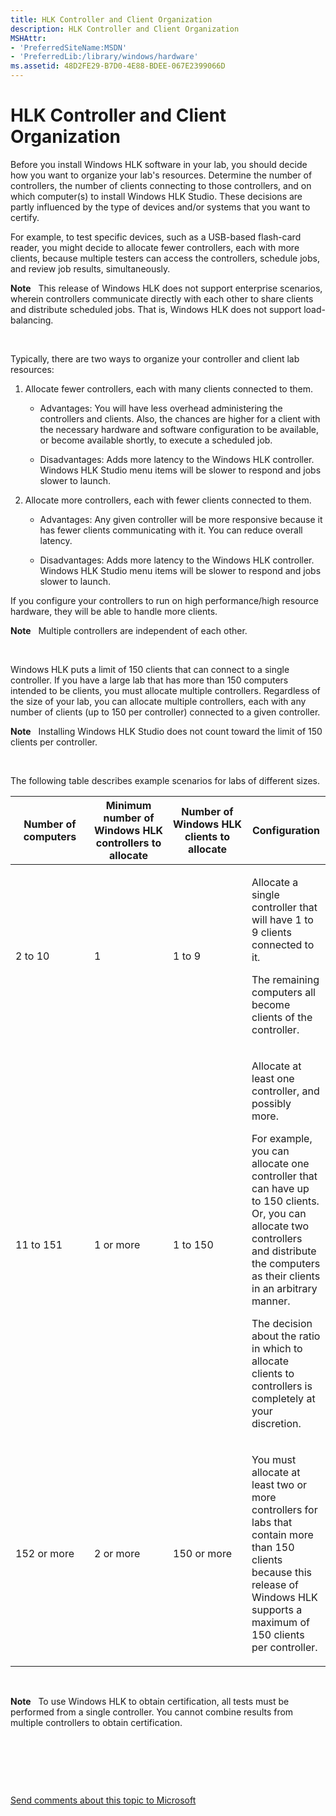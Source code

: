 ```yaml
---
title: HLK Controller and Client Organization
description: HLK Controller and Client Organization
MSHAttr:
- 'PreferredSiteName:MSDN'
- 'PreferredLib:/library/windows/hardware'
ms.assetid: 48D2FE29-B7D0-4E88-BDEE-067E2399066D
---
```


# HLK Controller and Client Organization


Before you install Windows HLK software in your lab, you should decide how you want to organize your lab's resources. Determine the number of controllers, the number of clients connecting to those controllers, and on which computer(s) to install Windows HLK Studio. These decisions are partly influenced by the type of devices and/or systems that you want to certify.

For example, to test specific devices, such as a USB-based flash-card reader, you might decide to allocate fewer controllers, each with more clients, because multiple testers can access the controllers, schedule jobs, and review job results, simultaneously.

**Note**  
This release of Windows HLK does not support enterprise scenarios, wherein controllers communicate directly with each other to share clients and distribute scheduled jobs. That is, Windows HLK does not support load-balancing.

 

Typically, there are two ways to organize your controller and client lab resources:

1.  Allocate fewer controllers, each with many clients connected to them.

    -   Advantages: You will have less overhead administering the controllers and clients. Also, the chances are higher for a client with the necessary hardware and software configuration to be available, or become available shortly, to execute a scheduled job.

    -   Disadvantages: Adds more latency to the Windows HLK controller. Windows HLK Studio menu items will be slower to respond and jobs slower to launch.

2.  Allocate more controllers, each with fewer clients connected to them.

    -   Advantages: Any given controller will be more responsive because it has fewer clients communicating with it. You can reduce overall latency.

    -   Disadvantages: Adds more latency to the Windows HLK controller. Windows HLK Studio menu items will be slower to respond and jobs slower to launch.

If you configure your controllers to run on high performance/high resource hardware, they will be able to handle more clients.

**Note**  
Multiple controllers are independent of each other.

 

Windows HLK puts a limit of 150 clients that can connect to a single controller. If you have a large lab that has more than 150 computers intended to be clients, you must allocate multiple controllers. Regardless of the size of your lab, you can allocate multiple controllers, each with any number of clients (up to 150 per controller) connected to a given controller.

**Note**  
Installing Windows HLK Studio does not count toward the limit of 150 clients per controller.

 

The following table describes example scenarios for labs of different sizes.

<table>
<colgroup>
<col width="25%" />
<col width="25%" />
<col width="25%" />
<col width="25%" />
</colgroup>
<thead>
<tr class="header">
<th>Number of computers</th>
<th>Minimum number of Windows HLK controllers to allocate</th>
<th>Number of Windows HLK clients to allocate</th>
<th>Configuration</th>
</tr>
</thead>
<tbody>
<tr class="odd">
<td><p>2 to 10</p></td>
<td><p>1</p></td>
<td><p>1 to 9</p></td>
<td><p>Allocate a single controller that will have 1 to 9 clients connected to it.</p>
<p>The remaining computers all become clients of the controller.</p></td>
</tr>
<tr class="even">
<td><p>11 to 151</p></td>
<td><p>1 or more</p></td>
<td><p>1 to 150</p></td>
<td><p>Allocate at least one controller, and possibly more.</p>
<p>For example, you can allocate one controller that can have up to 150 clients. Or, you can allocate two controllers and distribute the computers as their clients in an arbitrary manner.</p>
<p>The decision about the ratio in which to allocate clients to controllers is completely at your discretion.</p></td>
</tr>
<tr class="odd">
<td><p>152 or more</p></td>
<td><p>2 or more</p></td>
<td><p>150 or more</p></td>
<td><p>You must allocate at least two or more controllers for labs that contain more than 150 clients because this release of Windows HLK supports a maximum of 150 clients per controller.</p></td>
</tr>
</tbody>
</table>

 

**Note**  
To use Windows HLK to obtain certification, all tests must be performed from a single controller. You cannot combine results from multiple controllers to obtain certification.

 

 

 

[Send comments about this topic to Microsoft](mailto:wsddocfb@microsoft.com?subject=Documentation%20feedback%20%5Bp_hlk\p_hlk%5D:%20HLK%20Controller%20and%20Client%20Organization%20%20RELEASE:%20%288/1/2017%29&body=%0A%0APRIVACY%20STATEMENT%0A%0AWe%20use%20your%20feedback%20to%20improve%20the%20documentation.%20We%20don't%20use%20your%20email%20address%20for%20any%20other%20purpose,%20and%20we'll%20remove%20your%20email%20address%20from%20our%20system%20after%20the%20issue%20that%20you're%20reporting%20is%20fixed.%20While%20we're%20working%20to%20fix%20this%20issue,%20we%20might%20send%20you%20an%20email%20message%20to%20ask%20for%20more%20info.%20Later,%20we%20might%20also%20send%20you%20an%20email%20message%20to%20let%20you%20know%20that%20we've%20addressed%20your%20feedback.%0A%0AFor%20more%20info%20about%20Microsoft's%20privacy%20policy,%20see%20http://privacy.microsoft.com/en-us/default.aspx. "Send comments about this topic to Microsoft")




